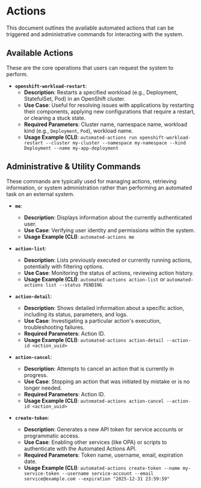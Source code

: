 # Actions

This document outlines the available automated actions that can be triggered and administrative commands for interacting with the system.

## Available Actions

These are the core operations that users can request the system to perform.

* **`openshift-workload-restart`**:
  * **Description**: Restarts a specified workload (e.g., Deployment, StatefulSet, Pod) in an OpenShift cluster.
  * **Use Case**: Useful for resolving issues with applications by restarting their components, applying new configurations that require a restart, or clearing a stuck state.
  * **Required Parameters**: Cluster name, namespace name, workload kind (e.g., `Deployment`, `Pod`), workload name.
  * **Usage Example (CLI)**: `automated-actions run openshift-workload-restart --cluster my-cluster --namespace my-namespace --kind Deployment --name my-app-deployment`

## Administrative & Utility Commands

These commands are typically used for managing actions, retrieving information, or system administration rather than performing an automated task on an external system.

* **`me`**:
  * **Description**: Displays information about the currently authenticated user.
  * **Use Case**: Verifying user identity and permissions within the system.
  * **Usage Example (CLI)**: `automated-actions me`

* **`action-list`**:
  * **Description**: Lists previously executed or currently running actions, potentially with filtering options.
  * **Use Case**: Monitoring the status of actions, reviewing action history.
  * **Usage Example (CLI)**: `automated-actions action-list` or `automated-actions list --status PENDING`

* **`action-detail`**:
  * **Description**: Shows detailed information about a specific action, including its status, parameters, and logs.
  * **Use Case**: Investigating a particular action's execution, troubleshooting failures.
  * **Required Parameters**: Action ID.
  * **Usage Example (CLI)**: `automated-actions action-detail --action-id <action_uuid>`

* **`action-cancel`**:
  * **Description**: Attempts to cancel an action that is currently in progress.
  * **Use Case**: Stopping an action that was initiated by mistake or is no longer needed.
  * **Required Parameters**: Action ID.
  * **Usage Example (CLI)**: `automated-actions action-cancel --action-id <action_uuid>`

* **`create-token`**:
  * **Description**: Generates a new API token for service accounts or programmatic access.
  * **Use Case**: Enabling other services (like OPA) or scripts to authenticate with the Automated Actions API.
  * **Required Parameters**: Token name, username, email, expiration date.
  * **Usage Example (CLI)**: `automated-actions create-token --name my-service-token --username service-account --email service@example.com --expiration "2025-12-31 23:59:59"`
